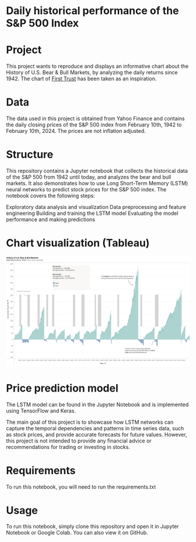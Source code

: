 # Daily historical performance of the S&P 500 Index

# Project
This project wants to reproduce and displays an informative chart about the History of U.S. Bear & Bull Markets, by analyzing the daily returns since 1942.
The chart of [First Trust](https://www.ftportfolios.com/COMMON/CONTENTFILELOADER.ASPX?CONTENTGUID=4ECFA978-D0BB-4924-92C8-628FF9BFE12D) has been taken as an inspiration.

# Data
The data used in this project is obtained from Yahoo Finance and contains the daily closing prices of the S&P 500 index from February 10th, 1942 to February 10th, 2024. The prices are not inflation adjusted.

# Structure
This repository contains a Jupyter notebook that collects the historical data of the S&P 500 from 1942 until today, and analyzes the bear and bull markets. It also demonstrates how to use Long Short-Term Memory (LSTM) neural networks to predict stock prices for the S&P 500 index. The notebook covers the following steps:

Exploratory data analysis and visualization
Data preprocessing and feature engineering
Building and training the LSTM model
Evaluating the model performance and making predictions

# Chart visualization (Tableau)
![Alt text](Tableau_SP500_overview.png)

# Price prediction model
The LSTM model can be found in the Jupyter Notebook and is implemented using TensorFlow and Keras.

The main goal of this project is to showcase how LSTM networks can capture the temporal dependencies and patterns in time series data, such as stock prices, and provide accurate forecasts for future values. However, this project is not intended to provide any financial advice or recommendations for trading or investing in stocks.

# Requirements
To run this notebook, you will need to run the requirements.txt

# Usage
To run this notebook, simply clone this repository and open it in Jupyter Notebook or Google Colab. You can also view it on GitHub.

